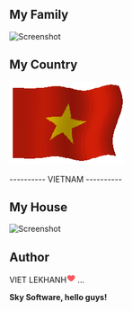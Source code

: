 ## My Family

![Screenshot](https://github.com/khanhviet/react-like-posts-fb/blob/master/myparents.gif?raw=true)

## My Country
![Screenshot](https://github.com/khanhviet/react-like-posts-fb/blob/master/flag-vietnam.gif?raw=true)
<p>---------- VIETNAM ----------</p>

## My House
![Screenshot](https://github.com/khanhviet/my-family/blob/master/video/myhouse.gif?raw=true)
## Author

VIET LEKHANH![Screenshot](https://github.com/khanhviet/react-like-posts-fb/blob/master/heart.png?raw=true) ...

**Sky Software, hello guys!**

